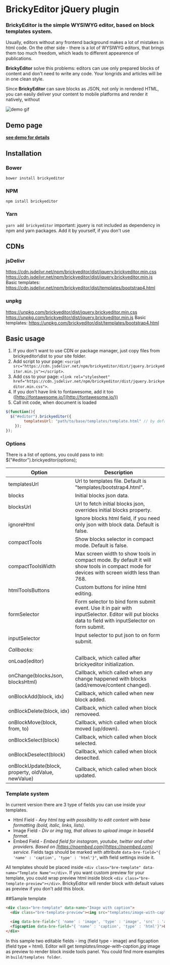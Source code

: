 # BrickyEditor jQuery plugin
### BrickyEditor is the simple WYSIWYG editor, based on block templates system.

Usually, editors without any frontend background makes a lot of mistakes in html code.
On the other side - there is a lot of WYSIWYG editors, that brings them too much freedom, which leads to different appearence of publications.

**BrickyEditor** solve this problems: editors can use only prepared blocks of content and don't need to write any code.
Your longrids and articles will be in one clean style.

Since **BrickyEditor** can save blocks as JSON, not only in rendered HTML, you can easily deliver your content to mobile platforms 
and render it natively, without

![demo gif](https://github.com/yakovlevga/brickyeditor/blob/master/readme/1.gif?raw=true)

## Demo page
**[see demo for details](http://brickyeditor.info/examples.html)**

## Installation
### Bower
`bower install brickyeditor`
### NPM
`npm istall brickyeditor`
### Yarn
`yarn add brickyeditor`
important: jquery is not included as dependency in npm and yarn packages. Add it by yourself, if you don't use 

## CDNs
### jsDelivr
https://cdn.jsdelivr.net/npm/brickyeditor/dist/jquery.brickyeditor.min.css
https://cdn.jsdelivr.net/npm/brickyeditor/dist/jquery.brickyeditor.min.js
Basic templates: https://cdn.jsdelivr.net/npm/brickyeditor/dist/templates/bootstrap4.html

### unpkg
https://unpkg.com/brickyeditor/dist/jquery.brickyeditor.min.css
https://unpkg.com/brickyeditor/dist/jquery.brickyeditor.min.js
Basic templates: https://unpkg.com/brickyeditor/dist/templates/bootstrap4.html

## Basic usage
1. If you don't want to use CDN or package manager, just copy files from brickyeditor\dist to your site folder.
2. Add script to your page: `<script src="https://cdn.jsdelivr.net/npm/brickyeditor/dist/jquery.brickyeditor.min.js"></script>`.
3. Add css to your page: `<link rel="stylesheet" href="https://cdn.jsdelivr.net/npm/brickyeditor/dist/jquery.brickyeditor.min.css">`.
4. If you don't have link to fontawesome, add it too ([http://fontawesome.io/](http://fontawesome.io/))
5. Call init code, when document is loaded
```js
$(function(){
  $("#editor").brickyeditor({
        templatesUrl: "path/to/base/templates/template.html" // by default it's "/templates/bootstrap4.html";
    });
});
```

### Options
There is a list of options, you could pass to init: $("#editor").brickyeditor(options);

| Option | Description |
| --- | --- |
| templatesUrl | Url to templates file. Default is "templates/bootstrap4.html". |
| blocks | Initial blocks json data. |
| blocksUrl | Url to fetch initial blocks json, overrides initial blocks property. |
| ignoreHtml | Ignore blocks html field, if you need only json with block data. Default is false. |
| compactTools | Show blocks selector in compact mode. Default is false. |
| compactToolsWidth | Max screen width to show tools in compact mode. By default it will show tools in compact mode for devices with screen width less than 768. |
| htmlToolsButtons | Custom buttons for inline html editing. |
| formSelector | Form selector to bind form submit event. Use it in pair with inputSelector. Editor will put blocks data to field with inputSelector on form submit. |
| inputSelector | Input selector to put json to on form submit. |
| *Callbacks:* |
| onLoad(editor) | Callback, which called after brickyeditor initialization. |
| onChange(blocksJson, blocksHtml) | Callback, which called when any change happened with blocks (add/remove/content changed). |
| onBlockAdd(block, idx) | Callback, which called when new block added. |
| onBlockDelete(block, idx) | Callback, which called when block removeed. |
| onBlockMove(block, from, to) | Callback, which called when block moved (up/down). |
| onBlockSelect(block) | Callback, which called when block selected.  |
| onBlockDeselect(block) | Callback, which called when block deseclted.  |
| onBlockUpdate(block, property, oldValue, newValue) | Callback, which called when block updated.  |

### Template system

In current version there are 3 type of fields you can use inside your templates.
 - Html Field - *Any html tag with possibility to edit content with base formatting (bold, italic, links, lists).*
 - Image Field - *Div or img tag, that allows to upload image in base64 format.*
 - Embed Field - *Embed field for instagram, youtube, twitter and other providers. Based on [https://noembed.com](https://noembed.com) service.*
Fields tags should be marked with attribute `data-bre-field="{ 'name' : 'caption', 'type' : 'html'}"`, with field settings inside it. 

All templates should be placed inside `<div class="bre-template" data-name="Template Name"></div>`. 
If you want custom preview for your template, you could wrap preview html inside block `<div class="bre-template-preview"></div>`. BrickyEditor will render block with default values as preview if you don't add this block.

##Sample template
```html
<div class="bre-template" data-name="Image with caption">
  <div class="bre-template-preview"><img src="templates/image-with-caption.jpg"/></div>

  <img data-bre-field="{ 'name' : 'image', 'type' : 'image', 'src' : 'assets/photo.jpg'}" />
  <figcaption data-bre-field="{ 'name' : 'caption', 'type' : 'html'}">Lorem ipsum dolor sit amet</figcaption>
</div>
```

In this sample two editable fields - img (field type - image) and figcaption (field type = html). 
Editor will get _templates/image-with-caption.jpg_ image as preview to render block inside tools panel.
You could find more examples in `build/templates folder`.
